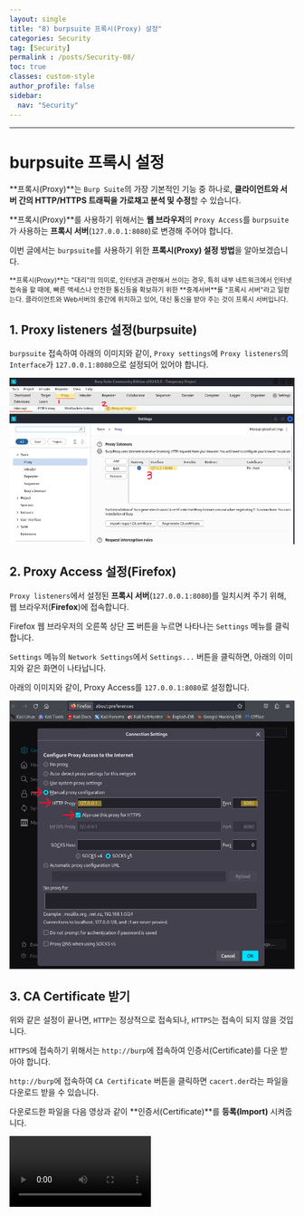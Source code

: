 ```yaml
---
layout: single
title: "8) burpsuite 프록시(Proxy) 설정"
categories: Security
tag: [Security]
permalink : /posts/Security-08/
toc: true
classes: custom-style
author_profile: false
sidebar:
  nav: "Security"
---
```


<hr>

# burpsuite 프록시 설정

**프록시(Proxy)**는 `Burp Suite`의 가장 기본적인 기능 중 하나로, **클라이언트와 서버 간의 HTTP/HTTPS 트래픽을 가로채고 분석 및 수정**할 수 있습니다.

**프록시(Proxy)**를 사용하기 위해서는 **웹 브라우저**의 `Proxy Access`를 `burpsuite`가 사용하는 **프록시 서버**(`127.0.0.1:8080`)로 변경해 주어야 합니다.

이번 글에서는 `burpsuite`를 사용하기 위한 **프록시(Proxy) 설정 방법**을 알아보겠습니다.

<small>
**프록시(Proxy)**는 "대리"의 의미로, 인터넷과 관련해서 쓰이는 경우, 특히 내부 네트워크에서 인터넷 접속을 할 때에, 빠른 액세스나 안전한 통신등을 확보하기 위한 **중계서버**를 "프록시 서버"라고 일컫는다. 클라이언트와 Web서버의 중간에 위치하고 있어, 대신 통신을 받아 주는 것이 프록시 서버입니다. 
</small>

## 1. Proxy listeners 설정(burpsuite)

`burpsuite` 접속하여 아래의 이미지와 같이, `Proxy settings`에 `Proxy listeners`의 `Interface`가 `127.0.0.1:8080`으로 설정되어 있어야 합니다.

<p id="img_center">
  <img 
        src="../../assets/images/Security/7-01.PNG"
        alt="image"
        title="image"
  >
</p>

## 2. Proxy Access 설정(Firefox)

`Proxy listeners`에서 설정된 **프록시 서버**(`127.0.0.1:8080`)를 일치시켜 주기 위해, 웹 브라우저(**Firefox**)에 접속합니다.

Firefox 웹 브라우저의 오른쪽 상단 <b>三</b> 버튼을 누르면 나타나는 `Settings` 메뉴를 클릭합니다.

`Settings` 메뉴의 `Network Settings`에서 `Settings...` 버튼을 클릭하면, 아래의 이미지와 같은 화면이 나타납니다.

아래의 이미지와 같이, Proxy Access를 `127.0.0.1:8080`로 설정합니다.

<p id="img_center">
  <img 
        src="../../assets/images/Security/7-02.PNG"
        alt="image"
        title="image"
  >
</p>

## 3. CA Certificate 받기

위와 같은 설정이 끝나면, `HTTP`는 정상적으로 접속되나, `HTTPS`는 접속이 되지 않을 것입니다.

`HTTPS`에 접속하기 위해서는 `http://burp`에 접속하여 인증서(Certificate)를 다운 받아야 합니다.

`http://burp`에 접속하여 `CA Certificate` 버튼을 클릭하면 `cacert.der`라는 파일을 다운로드 받을 수 있습니다.

다운로드한 파일을 다음 영상과 같이 **인증서(Certificate)**를 **등록(Import)** 시켜줍니다.

<p id="img_center">
<video controls width="250">
  <source
    src="../../assets/images/Security/7-04.mp4"
    type="video/mp4"
  />
</video>
</p>
